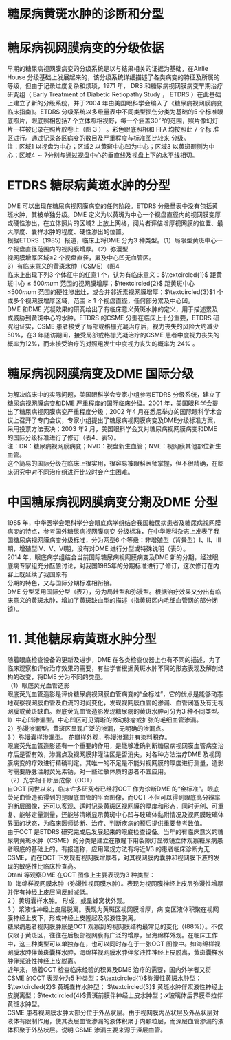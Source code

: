 # 糖尿病黄斑水肿的诊断和分型  
#  糖尿病视网膜病变的分级依据  
早期的糖尿病视网膜病变的分级系统是以与结果相关的证据为基础，在Airlie House 分级基础上发展起来的，该分级系统详细描述了各类病变的特征及所属的等级，但由于记录过度复杂和烦琐，1971 年， DRS 和糖尿病视网膜病变早期治疗研究组（ Early Treatment of Diabetic Retiopathy Study ， ETDRS ）在此基础 上建立了新的分级系统，并于2004 年由美国眼科学会编入了《糖尿病视网膜病变临床指南》。ETDRS 分级系统以多级量表中不同类型损伤分类为基础的5 个标准眼底照片，眼底照相包括7 个立体照相视野，每一个涵盖$30^{\circ}$°的范围，照片像幻灯片一样被记录在照片胶卷上（图 3 ） 。彩色眼底照相和 FFA  均按照此 7  个标 准区进行。通过记录各区病变的数目及严重程度与标准图比较来 分级。  
注：区域1 以视盘为中心；区域2 以黄斑中心凹为中心；区域3 以黄斑颞侧为中心；区域$4\sim7$分别与通过视盘中心的垂直线及视盘上下的水平线相切。  
#  ETDRS 糖尿病黄斑水肿的分型  
DME 可以出现在糖尿病视网膜病变的任何阶段。ETDRS 分级量表中没有包括黄斑水肿，其被单独分级。DME 定义为以黄斑为中心一个视盘直径内的视网膜变厚或硬性渗出，在立体照片的区域2 上放上网格，阅片者评估增厚视网膜的位置、最大厚度、囊样水肿的程度、硬性渗出的位置。  
根据ETDRS（1985）报道，临床上将DME 分为3 种类型。（1）局限型黄斑中心一个视盘直径范围内的视网膜增厚。（2）弥漫型  
视网膜增厚区域≥2 个视盘直径，累及中心凹无血管区。  
3）有临床意义的黄斑水肿（CSME）（图4  
临床上出现下列3 个体征中的任意1 个，认为有临床意义：$\textcircled{1}$ 距黄斑中心$\leqslant500mu\mathrm{m}$ 范围的视网膜增厚；$\textcircled{2}$ 距黄斑中心≤$500mu\mathrm{m}$ 范围的硬性渗出灶，或合并邻近素视网膜增厚；$\textcircled{3}$1 个或多个视网膜增厚区域，范围$\geqslant1$ 个视盘直径，任何部分累及中心凹。  
DME 和DME 光凝效果的研究给出了有临床意义黄斑水肿的定义，用于描述累及或威胁到黄斑中心的水肿。ETDRS 的CSME 分型在临床上十分重要，ETDRS 研究组证实，CSME 患者接受了局部或格栅光凝治疗后，视力丧失的风险大约减少 $50\%$，在3 年随访期间，接受局部或格栅光凝治疗的CSME 患者中度视力丧失的概率为$12\%$，而未接受治疗的对照组发生中度视力丧失的概率为 $24\%$ 。  
#  糖尿病视网膜病变及DME 国际分级  
为解决临床中的实际问题，美国眼科学会专家小组参考ETDRS 分级系统，建立了糖尿病视网膜病变和DME 严重程度的国际临床分级。2001 年，美国眼科学会提出了糖尿病视网膜病变严重程度分级；2002 年4 月在悉尼举办的国际眼科学术会议上召开了专门会议，专家小组提出了糖尿病视网膜病变及DME分级标准方案，采用投票方法表决；2003 年2 月，美国眼科学会又对糖尿病视网膜病变和DME 的国际分级标准进行了修订（表4、表5）。  
注：DR：糖尿病视网膜病变；NVD：视盘新生血管；NVE：视网膜其他部位新生血管。  
这个简易的国际分级在临床上很实用，很容易被眼科医师掌握，但不很精确，在临床研究中对不同治疗组进行比较时会产生困难。  
#  中国糖尿病视网膜病变分期及DME 分型  
1985 年，中华医学会眼科学分会眼底病学组结合我国糖尿病患者及糖尿病视网膜病变的特点，参考国外糖尿病视网膜病变 分级标准，在中华眼科杂志上发表了我国糖尿病视网膜病变分级标准，分为两型6 个等级：非增殖型（背景型）Ⅰ、Ⅱ、Ⅲ期，增殖型Ⅳ、Ⅴ、Ⅵ期，没有对DME 进行分型或特殊说明（表6）。  
2014 年，眼底病学组结合当前国际糖尿病视网膜病变及DME 新的分期，经过眼底病专家组充分酝酿讨论，对我国1985年的分期标准进行了修订，这次修订在内容上既延续了我国原有  
分期的特色，又与国际分期标准相衔接。  
DME 分型采用国际分型（表7），分为局灶型和弥漫型。根据治疗效果又分出有临床意义的黄斑水肿，增加了黄斑缺血型的描述（指黄斑区内毛细血管网的部分闭锁）。  
# 11. 其他糖尿病黄斑水肿分型  
随着眼底检查设备的更新及进步，DME 在各类检查仪器上也有不同的描述，为了临床观察和评价治疗效果的需要，有些学者根据黄斑水肿不同的形态表现及解剖结构的改变，将DME 分为不同的类型。  
（1）眼底荧光血管造影  
眼底荧光血管造影是评价糖尿病视网膜血管病变的“金标准”，它的优点是能够动态地观察视网膜血管及血流的时间变化，发现视网膜血管的渗漏、血管闭塞及有无视网膜或黄斑缺血。眼底荧光血管造影发现糖尿病的黄斑水肿可分为3 种不同类型。  
1）中心凹渗漏型。中心凹区可见清晰的微动脉瘤或扩张的毛细血管渗漏。  
2）弥漫渗漏型。黄斑区呈现广泛的渗漏，无明确的渗漏点。  
3 ）弥漫囊样渗漏型。 花瓣样外观，弥漫渗漏并有染料积存。  
眼底荧光血管造影还有一个重要的作用，是能够准确判断糖尿病视网膜血管病变治疗后是否有效，渗漏点及视网膜非灌注区是否消失，对各种方法治疗DME 及视网膜病变的疗效进行精确判定。其唯一的不足是不能对视网膜的厚度进行测量，造影时需要静脉注射荧光素钠，对一些过敏体质的患者不宜应用。  
（2）光学相干断层成像（OCT）  
自OCT 问世以来，临床许多研究者已经将OCT 作为诊断DME 的“金标准”。眼底荧光血管造影得到的是眼底血管的平面图像，而OCT 不但可以得到眼底高分辨率的断层图像，还可以客观、适时记录黄斑区视网膜的厚度和形态，同时无创、可重复、能够定量测量，还能够清晰显示黄斑中心凹与玻璃体黏附情况及视网膜玻璃体界面的状态，为临床医师诊断、治疗、判断疾病的预后提供重要参考数值。  
由于OCT 是ETDRS 研究完成后发展起来的眼底检查设备。当年的有临床意义的糖尿病黄斑水肿（CSME）的分类是建立在散瞳下用裂隙灯显微镜立体观察糖尿病患者眼底的基础上的。有报道称，应用常规方法有将近1/3 的患者临床诊断为无CSME，而在OCT 下发现有视网膜增厚者，对其视网膜内囊肿和视网膜下液的发现的敏感性比临床检查高。  
Otani 等观察DME 在OCT 图像上主要表现为3 种类型：  
1）海绵样视网膜水肿（弥漫性视网膜水肿）。表现为视网膜神经上皮层弥漫性增厚并伴有神经上皮层间反射减低。  
2 ）黄斑囊样水肿。 形成，或呈蜂窝状外观。  
3 ）浆液性神经上皮层脱离。表现为黄斑区视网膜增厚，病 变区液体积聚在视网膜神经上皮下，形成神经上皮隆起及浆液性脱离。  
糖尿病患者视网膜肿胀是OCT 观察到的视网膜结构最常见的变化（$(88\%)$）。不仅仅限于黄斑区，往往在后极部视网膜有广泛的增厚，呈海绵样外观。在临床工作中，这三种类型可以单独存在，也可以同时存在于一张OCT 图像中。如海绵样视网膜水肿伴黄斑囊样水肿，海绵样视网膜水肿伴浆液性神经上皮脱离，黄斑囊样水肿伴浆液性神经上皮脱离。  
近年来，随着OCT 检查临床经验的积累及DME 治疗的需要，国内外学者又将CSME 的OCT 表现分为5 种类型：$\textcircled{1}$弥漫性黄斑水肿型； $\textcircled{2}$ 黄斑囊样水肿型； $\textcircled{3}$ 黄斑水肿伴浆液性神经上 皮脱离型；$\textcircled{4}$黄斑前膜伴神经上皮水肿型；$\mathcal{S}$玻璃体后界膜牵拉伴黄斑水肿型。  
CSME 患者视网膜水肿大部分位于外丛状层。由于视网膜内丛状层及外丛状层对液体有限制作用，使其表层血管渗漏的液体积聚于内颗粒层，而深层血管渗漏的液体积聚于外丛状层。说明 CSME 渗漏主要来源于深层血管。  